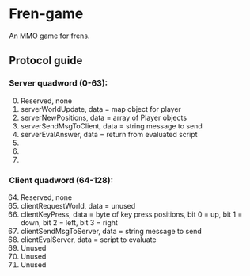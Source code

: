 # Fren-game
An MMO game for frens.


## Protocol guide
### Server quadword (0-63):
0. Reserved, none
1. serverWorldUpdate, data = map object for player
2. serverNewPositions, data = array of Player objects
3. serverSendMsgToClient, data = string message to send
4. serverEvalAnswer, data = return from evaluated script
5.
6.
7.
### Client quadword (64-128):
64. Reserved, none
65. clientRequestWorld, data = unused
66. clientKeyPress, data = byte of key press positions, bit 0 = up, bit 1 = down, bit 2 = left, bit 3 = right
67. clientSendMsgToServer, data = string message to send
68. clientEvalServer, data = script to evaluate
69. Unused
70. Unused
71. Unused
